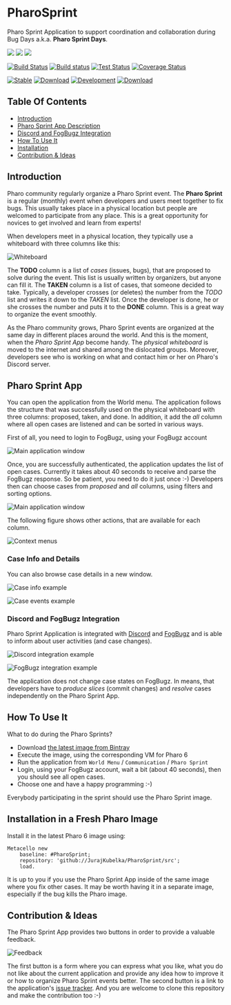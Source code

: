 # PharoSprint

Pharo Sprint Application to support coordination and collaboration during Bug Days a.k.a. **Pharo Sprint Days**.

[![](https://img.shields.io/badge/language-Smalltalk-blue.svg?style=flat)](https://en.wikipedia.org/wiki/Smalltalk)
[![](https://img.shields.io/badge/platform-Pharo-blue.svg?style=flat)](http://pharo.org/)
[![](https://img.shields.io/badge/license-MIT-green.svg?style=flat)](https://opensource.org/licenses/MIT/)

[![Build Status](https://travis-ci.org/JurajKubelka/PharoSprint.svg?branch=master)](https://travis-ci.org/JurajKubelka/PharoSprint)
[![Build status](https://ci.appveyor.com/api/projects/status/8h36ia1y8a9j8kv1/branch/master?svg=true)](https://ci.appveyor.com/project/JurajKubelka/pharosprint/branch/master)
[![Test Status](https://api.bob-bench.org/v1/badgeByUrl?branch=master&hosting=github&ci=travis-ci&repo=JurajKubelka%2FPharoSprint)](https://bob-bench.org/r/gh/JurajKubelka/PharoSprint)
[![Coverage Status](https://coveralls.io/repos/github/JurajKubelka/PharoSprint/badge.svg?branch=master)](https://coveralls.io/github/JurajKubelka/PharoSprint?branch=master)

[![Stable](https://img.shields.io/badge/release-stable-green.svg?style=flat)](https://bintray.com/jurajkubelka/PharoSprint/release/_latestVersion#files)
[![Download](https://api.bintray.com/packages/jurajkubelka/PharoSprint/release/images/download.svg)](https://bintray.com/jurajkubelka/PharoSprint/release/_latestVersion#files)
[![Development](https://img.shields.io/badge/release-development-blue.svg?style=flat)](https://bintray.com/jurajkubelka/PharoSprint/build/_latestVersion#files)
[![Download](https://api.bintray.com/packages/jurajkubelka/PharoSprint/build/images/download.svg)](https://bintray.com/jurajkubelka/PharoSprint/build/_latestVersion#files)

## Table Of Contents

- [Introduction](#introduction)
- [Pharo Sprint App Description](#pharo-sprint-app)
- [Discord and FogBugz Integration](#discord-and-fogbugz-integration)
- [How To Use It](#how-to-use-it)
- [Installation](#installation-in-a-fresh-pharo-image)
- [Contribution & Ideas](#contribution--ideas)

## Introduction

Pharo community regularly organize a Pharo Sprint event. The **Pharo Sprint** is a regular (monthly) event when developers and users meet together to fix bugs. This usually takes place in a physical location but people are welcomed to participate from any place. This is a great opportunity for novices to get involved and learn from experts!

When developers meet in a physical location, they typically use a whiteboard with three columns like this:

![Whiteboard](assets/img/whiteboard.jpg)

The **TODO** column is a list of *cases* (issues, bugs), that are proposed to solve during the event. This list is usually written by organizers, but anyone can fill it. The **TAKEN** column is a list of cases, that someone decided to take. Typically, a developer crosses (or deletes) the number from the *TODO* list and writes it down to the *TAKEN* list. Once the developer is done, he or she crosses the number and puts it to the **DONE** column. This is a great way to organize the event smoothly.

As the Pharo community grows, Pharo Sprint events are organized at the same day in different places around the world. And this is the moment, when the *Pharo Sprint App* become handy. The *physical whiteboard* is moved to the internet and shared among the dislocated groups. Moreover, developers see who is working on what and contact him or her on Pharo's Discord server.

## Pharo Sprint App

You can open the application from the World menu. The application follows the structure that was successfully used on the physical whiteboard with three columns: proposed, taken, and done. In addition, it add the *all* column where all open cases are listened and can be sorted in various ways.

First of all, you need to login to FogBugz, using your FogBugz account

![Main application window](assets/img/login.png)

Once, you are successfully authenticated, the application updates the list of open cases. Currently it takes about 40 seconds to receive and parse the FogBugz response. So be patient, you need to do it just once :-) Developers then can choose cases from *proposed* and *all* columns, using filters and sorting options.

![Main application window](assets/img/main-window.png)

The following figure shows other actions, that are available for each column.

![Context menus](assets/img/context-menus.png)

### Case Info and Details

You can also browse case details in a new window. 

![Case info example](assets/img/case-info.png)

![Case events example](assets/img/case-events.png)

### Discord and FogBugz Integration

Pharo Sprint Application is integrated with [Discord](http://discordapp.com) and [FogBugz](http://www.fogcreek.com/fogbugz/) and is able to inform about user activities (and case changes).

![Discord integration example](assets/img/discord-integration.png)

![FogBugz integration example](assets/img/fogbugz-integration.png)

The application does not change case states on FogBugz. In means, that developers have to *produce slices* (commit changes) and *resolve* cases independently on the Pharo Sprint App.

## How To Use It

What to do during the Pharo Sprints?

- Download [the latest image from Bintray](https://bintray.com/jurajkubelka/PharoSprint/build/_latestVersion#files)
- Execute the image, using the corresponding VM for Pharo 6
- Run the application from `World Menu` / `Communication` / `Pharo Sprint`
- Login, using your FogBugz account, wait a bit (about 40 seconds), then you should see all open cases.
- Choose one and have a happy programming :-)

Everybody participating in the sprint should use the Pharo Sprint image.

## Installation in a Fresh Pharo Image

Install it in the latest Pharo 6 image using:

```Smalltalk
Metacello new
    baseline: #PharoSprint;
    repository: 'github://JurajKubelka/PharoSprint/src';
    load.
```

It is up to you if you use the Pharo Sprint App inside of the same image where you fix other cases. It may be worth having it in a separate image, especially if the bug kills the Pharo image.

## Contribution & Ideas

The Pharo Sprint App provides two buttons in order to provide a valuable feedback.

![Feedback](assets/img/feedback.png)

The first button is a form where you can express what you like, what you do not like about the current application and provide any idea how to improve it or how to organize Pharo Sprint events better. The second button is a link to the application's [issue tracker](https://github.com/JurajKubelka/PharoSprint/issues). And you are welcome to clone this repository and make the contribution too :-)
